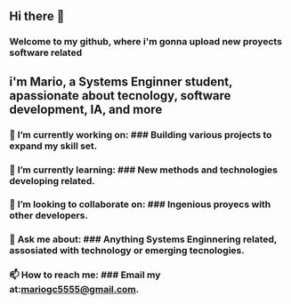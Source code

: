 ## Hi there 👋
### Welcome to my github, where i'm gonna upload new proyects software related
## i'm Mario, a Systems Enginner student, apassionate about tecnology, software development, IA, and more

### 🔭 **I’m currently working on:** ### Building various projects to expand my skill set.
### 🌱 **I’m currently learning:** ### New methods and technologies developing related.
### 👯 **I’m looking to collaborate on:** ### Ingenious proyecs with other developers.
### 💬 **Ask me about:** ### Anything Systems Enginnering related, assosiated with technology or emerging tecnologies.
### 📫 **How to reach me:** ### Email my at:mariogc5555@gmail.com.
<!--
**mariogc55/MarioGC55** is a ✨ _special_ ✨ repository because its `README.md` (this file) appears on your GitHub profile.

Here are some ideas to get you started:

- 🔭 I’m currently working on ...
- 🌱 I’m currently learning ...
- 👯 I’m looking to collaborate on ...
- 🤔 I’m looking for help with ...
- 💬 Ask me about ...
- 📫 How to reach me: ...
- 😄 Pronouns: ...
- ⚡ Fun fact: ...
-->
